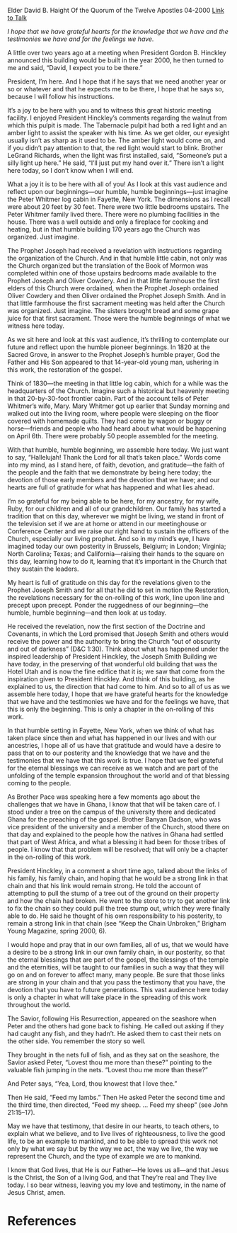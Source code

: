 Elder David B. Haight
Of the Quorum of the Twelve Apostles
04-2000
[Link to Talk](https://www.churchofjesuschrist.org/study/general-conference/2000/04/faith-devotion-and-gratitude?lang=eng)

_I hope that we have grateful hearts for the knowledge that we have and the testimonies we have and for the feelings we have._

A little over two years ago at a meeting when President Gordon B. Hinckley announced this building would be built in the year 2000, he then turned to me and said, “David, I expect you to be there.”

President, I’m here. And I hope that if he says that we need another year or so or whatever and that he expects me to be there, I hope that he says so, because I will follow his instructions.

It’s a joy to be here with you and to witness this great historic meeting facility. I enjoyed President Hinckley’s comments regarding the walnut from which this pulpit is made. The Tabernacle pulpit had both a red light and an amber light to assist the speaker with his time. As we get older, our eyesight usually isn’t as sharp as it used to be. The amber light would come on, and if you didn’t pay attention to that, the red light would start to blink. Brother LeGrand Richards, when the light was first installed, said, “Someone’s put a silly light up here.” He said, “I’ll just put my hand over it.” There isn’t a light here today, so I don’t know when I will end.

What a joy it is to be here with all of you! As I look at this vast audience and reflect upon our beginnings—our humble, humble beginnings—just imagine the Peter Whitmer log cabin in Fayette, New York. The dimensions as I recall were about 20 feet by 30 feet. There were two little bedrooms upstairs. The Peter Whitmer family lived there. There were no plumbing facilities in the house. There was a well outside and only a fireplace for cooking and heating, but in that humble building 170 years ago the Church was organized. Just imagine.

The Prophet Joseph had received a revelation with instructions regarding the organization of the Church. And in that humble little cabin, not only was the Church organized but the translation of the Book of Mormon was completed within one of those upstairs bedrooms made available to the Prophet Joseph and Oliver Cowdery. And in that little farmhouse the first elders of this Church were ordained, when the Prophet Joseph ordained Oliver Cowdery and then Oliver ordained the Prophet Joseph Smith. And in that little farmhouse the first sacrament meeting was held after the Church was organized. Just imagine. The sisters brought bread and some grape juice for that first sacrament. Those were the humble beginnings of what we witness here today.

As we sit here and look at this vast audience, it’s thrilling to contemplate our future and reflect upon the humble pioneer beginnings. In 1820 at the Sacred Grove, in answer to the Prophet Joseph’s humble prayer, God the Father and His Son appeared to that 14-year-old young man, ushering in this work, the restoration of the gospel.

Think of 1830—the meeting in that little log cabin, which for a while was the headquarters of the Church. Imagine such a historical but heavenly meeting in that 20-by-30-foot frontier cabin. Part of the account tells of Peter Whitmer’s wife, Mary. Mary Whitmer got up earlier that Sunday morning and walked out into the living room, where people were sleeping on the floor covered with homemade quilts. They had come by wagon or buggy or horse—friends and people who had heard about what would be happening on April 6th. There were probably 50 people assembled for the meeting.

With that humble, humble beginning, we assemble here today. We just want to say, “Hallelujah! Thank the Lord for all that’s taken place.” Words come into my mind, as I stand here, of faith, devotion, and gratitude—the faith of the people and the faith that we demonstrate by being here today; the devotion of those early members and the devotion that we have; and our hearts are full of gratitude for what has happened and what lies ahead.

I’m so grateful for my being able to be here, for my ancestry, for my wife, Ruby, for our children and all of our grandchildren. Our family has started a tradition that on this day, wherever we might be living, we stand in front of the television set if we are at home or attend in our meetinghouse or Conference Center and we raise our right hand to sustain the officers of the Church, especially our living prophet. And so in my mind’s eye, I have imagined today our own posterity in Brussels, Belgium; in London; Virginia; North Carolina; Texas; and California—raising their hands to the square on this day, learning how to do it, learning that it’s important in the Church that they sustain the leaders.

My heart is full of gratitude on this day for the revelations given to the Prophet Joseph Smith and for all that he did to set in motion the Restoration, the revelations necessary for the on-rolling of this work, line upon line and precept upon precept. Ponder the ruggedness of our beginning—the humble, humble beginning—and then look at us today.

He received the revelation, now the first section of the Doctrine and Covenants, in which the Lord promised that Joseph Smith and others would receive the power and the authority to bring the Church “out of obscurity and out of darkness” (D&C 1:30). Think about what has happened under the inspired leadership of President Hinckley, the Joseph Smith Building we have today, in the preserving of that wonderful old building that was the Hotel Utah and is now the fine edifice that it is; we saw that come from the inspiration given to President Hinckley. And think of this building, as he explained to us, the direction that had come to him. And so to all of us as we assemble here today, I hope that we have grateful hearts for the knowledge that we have and the testimonies we have and for the feelings we have, that this is only the beginning. This is only a chapter in the on-rolling of this work.

In that humble setting in Fayette, New York, when we think of what has taken place since then and what has happened in our lives and with our ancestries, I hope all of us have that gratitude and would have a desire to pass that on to our posterity and the knowledge that we have and the testimonies that we have that this work is true. I hope that we feel grateful for the eternal blessings we can receive as we watch and are part of the unfolding of the temple expansion throughout the world and of that blessing coming to the people.

As Brother Pace was speaking here a few moments ago about the challenges that we have in Ghana, I know that that will be taken care of. I stood under a tree on the campus of the university there and dedicated Ghana for the preaching of the gospel. Brother Banyan Dadson, who was vice president of the university and a member of the Church, stood there on that day and explained to the people how the natives in Ghana had settled that part of West Africa, and what a blessing it had been for those tribes of people. I know that that problem will be resolved; that will only be a chapter in the on-rolling of this work.

President Hinckley, in a comment a short time ago, talked about the links of his family, his family chain, and hoping that he would be a strong link in that chain and that his link would remain strong. He told the account of attempting to pull the stump of a tree out of the ground on their property and how the chain had broken. He went to the store to try to get another link to fix the chain so they could pull the tree stump out, which they were finally able to do. He said he thought of his own responsibility to his posterity, to remain a strong link in that chain (see “Keep the Chain Unbroken,” Brigham Young Magazine, spring 2000, 6).

I would hope and pray that in our own families, all of us, that we would have a desire to be a strong link in our own family chain, in our posterity, so that the eternal blessings that are part of the gospel, the blessings of the temple and the eternities, will be taught to our families in such a way that they will go on and on forever to affect many, many people. Be sure that those links are strong in your chain and that you pass the testimony that you have, the devotion that you have to future generations. This vast audience here today is only a chapter in what will take place in the spreading of this work throughout the world.

The Savior, following His Resurrection, appeared on the seashore when Peter and the others had gone back to fishing. He called out asking if they had caught any fish, and they hadn’t. He asked them to cast their nets on the other side. You remember the story so well.

They brought in the nets full of fish, and as they sat on the seashore, the Savior asked Peter, “Lovest thou me more than these?” pointing to the valuable fish jumping in the nets. “Lovest thou me more than these?”

And Peter says, “Yea, Lord, thou knowest that I love thee.”

Then He said, “Feed my lambs.” Then He asked Peter the second time and the third time, then directed, “Feed my sheep. … Feed my sheep” (see John 21:15–17).

May we have that testimony, that desire in our hearts, to teach others, to explain what we believe, and to live lives of righteousness, to live the good life, to be an example to mankind, and to be able to spread this work not only by what we say but by the way we act, the way we live, the way we represent the Church, and the type of example we are to mankind.

I know that God lives, that He is our Father—He loves us all—and that Jesus is the Christ, the Son of a living God, and that They’re real and They live today. I so bear witness, leaving you my love and testimony, in the name of Jesus Christ, amen.

# References
